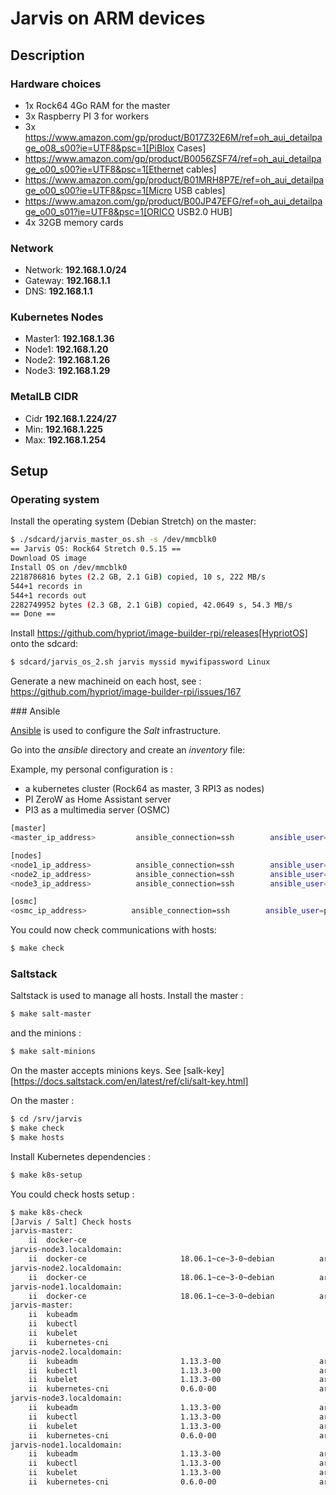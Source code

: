# Jarvis on ARM devices

## Description

### Hardware choices

* 1x Rock64 4Go RAM for the master
* 3x Raspberry PI 3 for workers
* 3x https://www.amazon.com/gp/product/B017Z32E6M/ref=oh_aui_detailpage_o08_s00?ie=UTF8&psc=1[PiBlox Cases]
* https://www.amazon.com/gp/product/B0056ZSF74/ref=oh_aui_detailpage_o00_s00?ie=UTF8&psc=1[Ethernet cables]
* https://www.amazon.com/gp/product/B01MRH8P7E/ref=oh_aui_detailpage_o00_s00?ie=UTF8&psc=1[Micro USB cables]
* https://www.amazon.com/gp/product/B00JP47EFG/ref=oh_aui_detailpage_o00_s01?ie=UTF8&psc=1[ORICO USB2.0 HUB]
* 4x 32GB memory cards

### Network

* Network: **192.168.1.0/24**
* Gateway: **192.168.1.1**
* DNS: **192.168.1.1**

### Kubernetes Nodes

* Master1: **192.168.1.36**
* Node1: **192.168.1.20**
* Node2: **192.168.1.26**
* Node3: **192.168.1.29**

### MetalLB CIDR

* Cidr **192.168.1.224/27**
* Min: **192.168.1.225**
* Max: **192.168.1.254**

## Setup

### Operating system

Install the operating system (Debian Stretch) on the master:

```bash
$ ./sdcard/jarvis_master_os.sh -s /dev/mmcblk0
== Jarvis OS: Rock64 Stretch 0.5.15 ==
Download OS image
Install OS on /dev/mmcblk0
2218786816 bytes (2.2 GB, 2.1 GiB) copied, 10 s, 222 MB/s
544+1 records in
544+1 records out
2282749952 bytes (2.3 GB, 2.1 GiB) copied, 42.0649 s, 54.3 MB/s
== Done ==
```

Install https://github.com/hypriot/image-builder-rpi/releases[HypriotOS] onto
the sdcard:

```bash
$ sdcard/jarvis_os_2.sh jarvis myssid mywifipassword Linux
```

Generate a new machineid on each host, see : https://github.com/hypriot/image-builder-rpi/issues/167

### Ansible

[Ansible][ansible] is used to configure the *Salt* infrastructure.

Go into the *ansible* directory and create an *inventory* file:

Example, my personal configuration is :

* a kubernetes cluster (Rock64 as master, 3 RPI3 as nodes)
* PI ZeroW as Home Assistant server
* PI3 as a multimedia server (OSMC)

```bash
[master]
<master_ip_address>         ansible_connection=ssh        ansible_user=pirate

[nodes]
<node1_ip_address>          ansible_connection=ssh        ansible_user=pirate
<node2_ip_address>          ansible_connection=ssh        ansible_user=pirate
<node3_ip_address>          ansible_connection=ssh        ansible_user=pirate

[osmc]
<osmc_ip_address>          ansible_connection=ssh        ansible_user=pirate
```

You could now check communications with hosts:

```bash
$ make check
```

[ansible]: https://www.ansible.com/

### Saltstack

Saltstack is used to manage all hosts.
Install the master :

```bash
$ make salt-master
```

and the minions :

```bash
$ make salt-minions
```

On the master accepts minions keys. See [salk-key][https://docs.saltstack.com/en/latest/ref/cli/salt-key.html]

On the master :

```bash
$ cd /srv/jarvis
$ make check
$ make hosts
```

Install Kubernetes dependencies :

```bash
$ make k8s-setup
```

You could check hosts setup :

```bash
$ make k8s-check
[Jarvis / Salt] Check hosts
jarvis-master:
    ii  docker-ce                                                       18.06.1~ce~3-0~ubuntu                    arm64        Docker: the open-source application container engine
jarvis-node3.localdomain:
    ii  docker-ce                     18.06.1~ce~3-0~debian          arm64        Docker: the open-source application container engine
jarvis-node2.localdomain:
    ii  docker-ce                     18.06.1~ce~3-0~debian          arm64        Docker: the open-source application container engine
jarvis-node1.localdomain:
    ii  docker-ce                     18.06.1~ce~3-0~debian          arm64        Docker: the open-source application container engine
jarvis-master:
    ii  kubeadm                                                         1.13.3-00                                arm64        Kubernetes Cluster Bootstrapping Tool
    ii  kubectl                                                         1.13.3-00                                arm64        Kubernetes Command Line Tool
    ii  kubelet                                                         1.13.3-00                                arm64        Kubernetes Node Agent
    ii  kubernetes-cni                                                  0.6.0-00                                 arm64        Kubernetes CNI
jarvis-node2.localdomain:
    ii  kubeadm                       1.13.3-00                      arm64        Kubernetes Cluster Bootstrapping Tool
    ii  kubectl                       1.13.3-00                      arm64        Kubernetes Command Line Tool
    ii  kubelet                       1.13.3-00                      arm64        Kubernetes Node Agent
    ii  kubernetes-cni                0.6.0-00                       arm64        Kubernetes CNI
jarvis-node3.localdomain:
    ii  kubeadm                       1.13.3-00                      arm64        Kubernetes Cluster Bootstrapping Tool
    ii  kubectl                       1.13.3-00                      arm64        Kubernetes Command Line Tool
    ii  kubelet                       1.13.3-00                      arm64        Kubernetes Node Agent
    ii  kubernetes-cni                0.6.0-00                       arm64        Kubernetes CNI
jarvis-node1.localdomain:
    ii  kubeadm                       1.13.3-00                      arm64        Kubernetes Cluster Bootstrapping Tool
    ii  kubectl                       1.13.3-00                      arm64        Kubernetes Command Line Tool
    ii  kubelet                       1.13.3-00                      arm64        Kubernetes Node Agent
    ii  kubernetes-cni                0.6.0-00                       arm64        Kubernetes CNI
```


